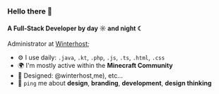 ### Hello there 👋

#### A Full-Stack Developer by day ☼ and night ☾

Administrator at [Winterhost](https://winterhost.de/);<br>

- ⚙️ I use daily: `.java`, `.kt`, `.php`, `.js`, `.ts`, `.html`, `.css`
- 🌍 I'm mostly active within the **Minecraft Community**
- 💅 Designed: @winterhost,me), etc…
- 💬 `ping` me about **design**, **branding**, **development**, **design thinking**
